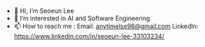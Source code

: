 - 👋 Hi, I’m Seoeun Lee
- 👀 I’m interested in AI and Software Engineering
- 📫 How to reach me : 
   Email: anytimelse98@gmail.com LinkedIn: https://www.linkedin.com/in/seoeun-lee-33103234/ 

<!---
sl980013/sl980013 is a ✨ special ✨ repository because its `README.md` (this file) appears on your GitHub profile.
You can click the Preview link to take a look at your changes.
--->
